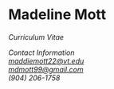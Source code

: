 # Madeline Mott
<h6>Curriculum Vitae

Contact Information <br>
maddiemott22@vt.edu <br>
mdmott99@gmail.com <br>
(904) 206-1758


